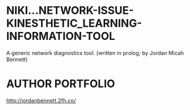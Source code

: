 # NIKI...NETWORK-ISSUE-KINESTHETIC_LEARNING-INFORMATION-TOOL
A generic network diagnostics tool. (written in prolog; by Jordan Micah Bennett)





AUTHOR PORTFOLIO
============================================
http://jordanbennett.2fh.co/
